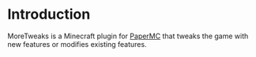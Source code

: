 # Introduction

MoreTweaks is a Minecraft plugin for [PaperMC](https://papermc.io/software/paper) that tweaks the game with new features or modifies existing features.
